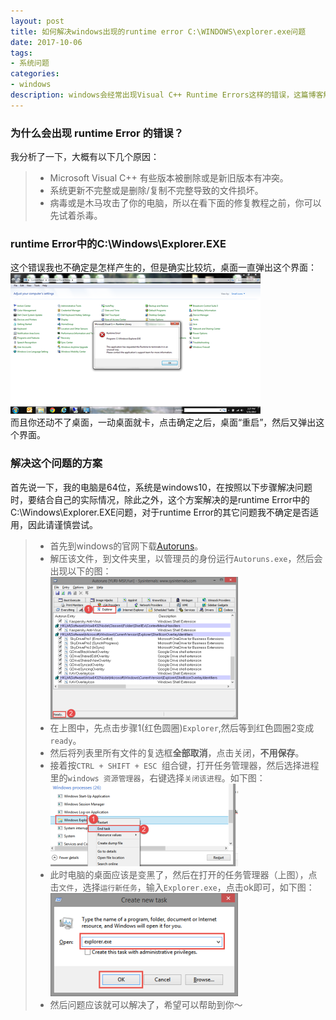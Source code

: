 ```yaml
---
layout: post
title: 如何解决windows出现的runtime error C:\WINDOWS\explorer.exe问题
date: 2017-10-06
tags:
- 系统问题
categories: 
- windows
description: windows会经常出现Visual C++ Runtime Errors这样的错误，这篇博客解决的是这类错误中的C:\Windows\Explorer.EXE问题。
---
```


### 为什么会出现 runtime Error 的错误？
我分析了一下，大概有以下几个原因：
>* Microsoft Visual C++ 有些版本被删除或是新旧版本有冲突。
>* 系统更新不完整或是删除/复制不完整导致的文件损坏。
>* 病毒或是木马攻击了你的电脑，所以在看下面的修复教程之前，你可以先试着杀毒。
<!-- more -->
### runtime Error中的C:\Windows\Explorer.EXE
这个错误我也不确定是怎样产生的，但是确实比较坑，桌面一直弹出这个界面：<br>
![](https://raw.githubusercontent.com/Lihit/Lihit.github.io/master/assets/img/2017-10-06-solve-runtime-error-of-windows/Visual_C___error_preview.png)<br>
而且你还动不了桌面，一动桌面就卡，点击确定之后，桌面“重启”，然后又弹出这个界面。

### 解决这个问题的方案
首先说一下，我的电脑是64位，系统是windows10，在按照以下步骤解决问题时，要结合自己的实际情况，除此之外，这个方案解决的是runtime Error中的C:\Windows\Explorer.EXE问题，对于runtime Error的其它问题我不确定是否适用，因此请谨慎尝试。
>* 首先到windows的官网下载[Autoruns](http://technet.microsoft.com/en-us/sysinternals/bb963902.aspx)。
>* 解压该文件，到文件夹里，以管理员的身份运行`Autoruns.exe`，然后会出现以下的图：<br>
![](https://raw.githubusercontent.com/Lihit/Lihit.github.io/master/assets/img/2017-10-06-solve-runtime-error-of-windows/2014-08-17_21-28-34-300x228.png)
>* 在上图中，先点击步骤1(红色圆圈)`Explorer`,然后等到红色圆圈2变成`ready`。
>* 然后将列表里所有文件的复选框**全部取消**，点击关闭，**不用保存**。
>* 接着按`CTRL + SHIFT + ESC `组合键，打开任务管理器，然后选择进程里的`windows 资源管理器`，右键选择`关闭该进程`。如下图：<br>
![](https://raw.githubusercontent.com/Lihit/Lihit.github.io/master/assets/img/2017-10-06-solve-runtime-error-of-windows/2014-08-17_21-33-51-300x132.png)
>* 此时电脑的桌面应该是变黑了，然后在打开的任务管理器（上图），点击`文件`，选择`运行新任务`，输入`Explorer.exe`，点击ok即可，如下图：<br>
![](https://raw.githubusercontent.com/Lihit/Lihit.github.io/master/assets/img/2017-10-06-solve-runtime-error-of-windows/2014-08-17_21-36-22-300x165.png)
>* 然后问题应该就可以解决了，希望可以帮助到你～

